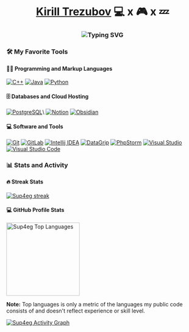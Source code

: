 <h1 align="center"><a href="https://www.linkedin.com/in/kirill-trezubov-50a009234/" style="font-family: Fira+Code">Kirill Trezubov</a> 
💻  x 🎮 x 💤
<h3 align="center" dir="auto"<a href="https://github.com/Sup4eg"><img src="https://readme-typing-svg.demolab.com?font=Fira+Code&weight=600&pause=1000&random=false&width=600&lines=Programmer%2C+Developer%2C+Chief+Technical+Officer" alt="Typing SVG" /></a></h3>


<div> 
  <h3>🛠️ My Favorite Tools</h3>
  <h4>👨‍💻 Programming and Markup Languages</h4>
<p>
<a href="#"><img alt="C++" src="https://custom-icon-badges.demolab.com/badge/C++-9C033A.svg?logo=cpp2&logoColor=white"></a>
<a href="#"><img alt="Java" src="https://custom-icon-badges.demolab.com/badge/Java-007396.svg?logo=java&logoColor=white"></a>
<a href="#"><img alt="Python" src="https://custom-icon-badges.demolab.com/badge/Python-14354C.svg?logo=python&logoColor=white"></a>
</p>

  <h4>🗄️ Databases and Cloud Hosting</h4>

<p>
<a href="#"><img alt="PostgreSQL" src ="https://custom-icon-badges.demolab.com/badge/PostgreSQL-316192.svg?logo=postgresql&logoColor=white"></a>\
<a href="#"><img alt="Notion" src="https://custom-icon-badges.demolab.com/badge/Notion-010101.svg?logo=notion&logoColor=white"></a>
<a href="#"><img alt="Obsidian" src="https://custom-icon-badges.demolab.com/badge/Obsidian-%237356f0?logo=obsidian&logoColor=%23fff"></a>
</p>

  <h4>💻 Software and Tools</h4>

<p>
 <a href="#"><img alt="Git" src="https://custom-icon-badges.demolab.com/badge/Git-F05033.svg?logo=git&logoColor=white"></a>
 <a href="#"><img alt="GitLab" src="https://custom-icon-badges.demolab.com/badge/GitLab-%23fc6b0e?logo=gitlab&logoColor=%23fff"></a>
 <a href="#"><img alt="Intellij IDEA" src="https://custom-icon-badges.demolab.com/badge/Intellij%20IDEA-%23147cef?logo=intellijidea&logoColor=%23fff"></a>
 <a href="#"><img alt="DataGrip" src="https://custom-icon-badges.demolab.com/badge/DataGrip-%23fb59e6?logo=datagrip&logoColor=%23fff"></a>
 <a href="#"><img alt="PhpStorm" src="https://custom-icon-badges.demolab.com/badge/PhpStorm-%23954ff4?logo=phpstorm&logoColor=%23fff"></a>
 <a href="#"><img alt="Visual Studio" src="https://custom-icon-badges.demolab.com/badge/Visual%20Studio-%23a679dd?logo=visualstudio&logoColor=%23fff"></a>
 <a href="#"><img alt="Visual Studio Code" src="https://custom-icon-badges.demolab.com/badge/Visual%20Studio%20Code-0078d7.svg?logo=visual-studio-code&logoColor=white"></a>
  </p>
</div>

<div> 
  <h3>📊 Stats and Activity</h3>

  <h4>🔥 Streak Stats</h4>

  <p>
    <a href="https://github.com/sup4eg/github-readme-streak-stats">
      <img title="🔥 Get streak stats for your profile at git.io/streak-stats" alt="Sup4eg streak" src="https://streak-stats.demolab.com/?user=sup4eg&theme=tokyonight-duo&hide_border=true"/>
    </a>
  </p>

 <h4>💻 GitHub Profile Stats</h4>

  <!-- https://github.com/anuraghazra/github-readme-stats -->

  <a href="https://github.com/anuraghazra/github-readme-stats"><img alt="Sup4eg Top Languages" src="https://github-readme-stats.vercel.app/api/top-langs/?username=sup4eg&langs_count=8&layout=compact&theme=react&hide_border=true&bg_color=1F222E&title_color=36bcf7&icon_color=F8D866&hide=Jupyter%20Notebook,Roff" height="192px"/></a>
  <br/>

  <b>Note:</b> Top languages is only a metric of the languages my public code consists of and doesn't reflect experience or skill level.
  
  <!-- https://github.com/ashutosh00710/github-readme-activity-graph -->

 <a href="https://github.com/ashutosh00710/github-readme-activity-graph"><img alt="Sup4eg Activity Graph" src="https://github-readme-activity-graph.vercel.app/graph/?username=sup4eg&bg_color=1F222E&color=36bcf7&line=36bcf7&point=FFFFFF&hide_border=true" /></a>

</div>
